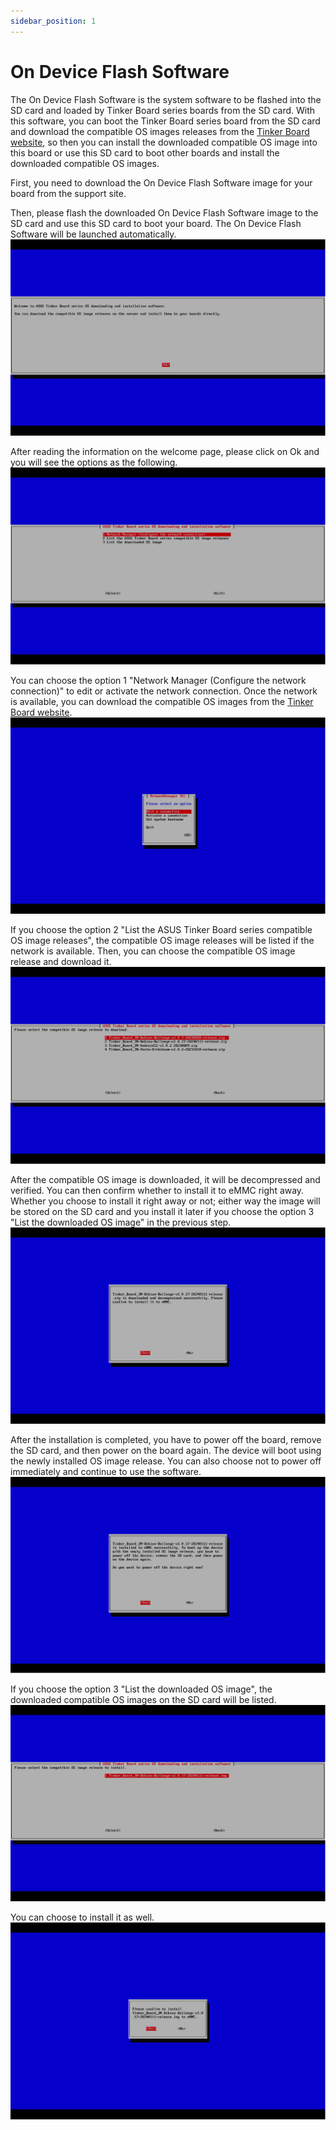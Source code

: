 ```yaml
---
sidebar_position: 1
---
```


# On Device Flash Software
The On Device Flash Software is the system software to be flashed into the SD card and loaded by Tinker Board series boards from the SD card. With this software, you can boot the Tinker Board series board from the SD card and download the compatible OS images releases from the [Tinker Board website](https://tinker-board.asus.com/download.html), so then you can install the downloaded compatible OS image into this board or use this SD card to boot other boards and install the downloaded compatible OS images.

First, you need to download the On Device Flash Software image for your board from the support site.

Then, please flash the downloaded On Device Flash Software image to the SD card and use this SD card to boot your board. The On Device Flash Software will be launched automatically.
![On-Device-Flash-Software-1](/img/On-Device-Flash-Software-1.png)

After reading the information on the welcome page, please click on Ok and you will see the options as the following.
![On-Device-Flash-Software-2](/img/On-Device-Flash-Software-2.png)

You can choose the option 1 "Network Manager (Configure the network connection)" to edit or activate the network connection. Once the network is available, you can download the compatible OS images from the [Tinker Board website](https://tinker-board.asus.com/download.html).
![On-Device-Flash-Software-3](/img/On-Device-Flash-Software-3.png)

If you choose the option 2 "List the ASUS Tinker Board series compatible OS image releases", the compatible OS image releases will be listed if the network is available. Then, you can choose the compatible OS image release and download it.
![On-Device-Flash-Software-4](/img/On-Device-Flash-Software-4.png)

After the compatible OS image is downloaded, it will be decompressed and verified. You can then confirm whether to install it to eMMC right away. Whether you choose to install it right away or not; either way the image will be stored on the SD card and you install it later if you choose the option 3 "List the downloaded OS image" in the previous step.
![On-Device-Flash-Software-5](/img/On-Device-Flash-Software-5.png)

After the installation is completed, you have to power off the board, remove the SD card, and then power on the board again. The device will boot using the newly installed OS image release. You can also choose not to power off immediately and continue to use the software.
![On-Device-Flash-Software-6](/img/On-Device-Flash-Software-6.png)

If you choose the option 3 "List the downloaded OS image", the downloaded compatible OS images on the SD card will be listed.
![On-Device-Flash-Software-7](/img/On-Device-Flash-Software-7.png)

You can choose to install it as well.
![On-Device-Flash-Software-8](/img/On-Device-Flash-Software-8.png)
